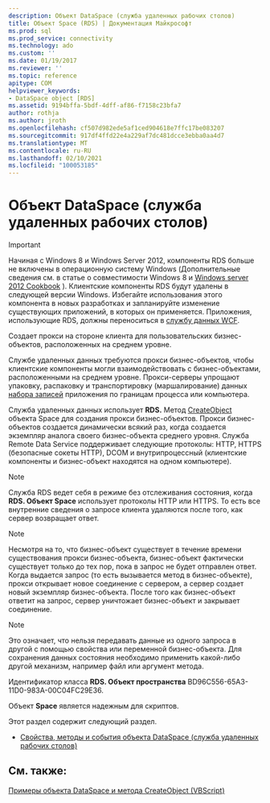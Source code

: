 ```yaml
---
description: Объект DataSpace (служба удаленных рабочих столов)
title: Объект Space (RDS) | Документация Майкрософт
ms.prod: sql
ms.prod_service: connectivity
ms.technology: ado
ms.custom: ''
ms.date: 01/19/2017
ms.reviewer: ''
ms.topic: reference
apitype: COM
helpviewer_keywords:
- DataSpace object [RDS]
ms.assetid: 9194bffa-5bdf-4dff-af86-f7158c23bfa7
author: rothja
ms.author: jroth
ms.openlocfilehash: cf507d982ede5af1ced904618e7ffc17be083207
ms.sourcegitcommit: 917df4ffd22e4a229af7dc481dcce3ebba0aa4d7
ms.translationtype: MT
ms.contentlocale: ru-RU
ms.lasthandoff: 02/10/2021
ms.locfileid: "100053185"
---
```

# <a name="dataspace-object-rds"></a>Объект DataSpace (служба удаленных рабочих столов)
> [!IMPORTANT]
>  Начиная с Windows 8 и Windows Server 2012, компоненты RDS больше не включены в операционную систему Windows (Дополнительные сведения см. в статье о совместимости Windows 8 и [Windows server 2012 Cookbook](https://www.microsoft.com/download/details.aspx?id=27416) ). Клиентские компоненты RDS будут удалены в следующей версии Windows. Избегайте использования этого компонента в новых разработках и запланируйте изменение существующих приложений, в которых он применяется. Приложения, использующие RDS, должны переноситься в [службу данных WCF](/dotnet/framework/wcf/).  
  
 Создает прокси на стороне клиента для пользовательских бизнес-объектов, расположенных на среднем уровне.  
  
 Службе удаленных данных требуются прокси бизнес-объектов, чтобы клиентские компоненты могли взаимодействовать с бизнес-объектами, расположенными на среднем уровне. Прокси-серверы упрощают упаковку, распаковку и транспортировку (маршалирование) данных [набора записей](../ado-api/recordset-object-ado.md) приложения по границам процесса или компьютера.  
  
 Служба удаленных данных использует **RDS.** Метод [CreateObject](./createobject-method-rds.md) объекта Space для создания прокси бизнес-объектов. Прокси бизнес-объектов создается динамически всякий раз, когда создается экземпляр аналога своего бизнес-объекта среднего уровня. Служба Remote Data Service поддерживает следующие протоколы: HTTP, HTTPS (безопасные сокеты HTTP), DCOM и внутрипроцессный (клиентские компоненты и бизнес-объект находятся на одном компьютере).  
  
> [!NOTE]
>  Служба RDS ведет себя в режиме без отслеживания состояния, когда **RDS. Объект Space** использует протоколы HTTP или HTTPS. То есть все внутренние сведения о запросе клиента удаляются после того, как сервер возвращает ответ.  
  
> [!NOTE]
>  Несмотря на то, что бизнес-объект существует в течение времени существования прокси бизнес-объекта, бизнес-объект фактически существует только до тех пор, пока в запрос не будет отправлен ответ. Когда выдается запрос (то есть вызывается метод в бизнес-объекте), прокси открывает новое соединение с сервером, а сервер создает новый экземпляр бизнес-объекта. После того как бизнес-объект ответит на запрос, сервер уничтожает бизнес-объект и закрывает соединение.  
  
> [!NOTE]
>  Это означает, что нельзя передавать данные из одного запроса в другой с помощью свойства или переменной бизнес-объекта. Для сохранения данных состояния необходимо применить какой-либо другой механизм, например файл или аргумент метода.  
  
 Идентификатор класса **RDS. Объект пространства** BD96C556-65A3-11D0-983A-00C04FC29E36.  
  
 Объект **Space** является надежным для скриптов.  
  
 Этот раздел содержит следующий раздел.  
  
-   [Свойства, методы и события объекта DataSpace (служба удаленных рабочих столов)](./dataspace-object-rds-properties-methods-and-events.md)  
  
## <a name="see-also"></a>См. также:  
 [Примеры объекта DataSpace и метода CreateObject (VBScript)](./dataspace-object-and-createobject-method-example-vbscript.md)